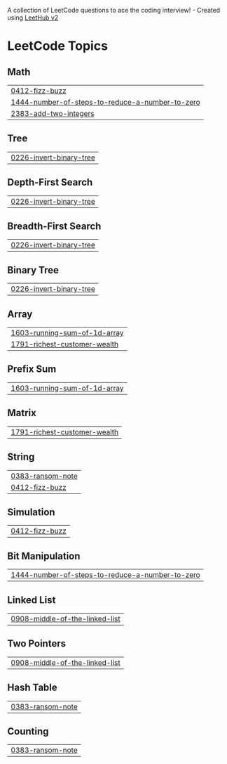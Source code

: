 A collection of LeetCode questions to ace the coding interview! - Created using [LeetHub v2](https://github.com/arunbhardwaj/LeetHub-2.0)
<!---LeetCode Topics Start-->
# LeetCode Topics
## Math
|  |
| ------- |
| [0412-fizz-buzz](https://github.com/maviswisanggeni/LeetCode/tree/master/0412-fizz-buzz) |
| [1444-number-of-steps-to-reduce-a-number-to-zero](https://github.com/maviswisanggeni/LeetCode/tree/master/1444-number-of-steps-to-reduce-a-number-to-zero) |
| [2383-add-two-integers](https://github.com/maviswisanggeni/LeetCode/tree/master/2383-add-two-integers) |
## Tree
|  |
| ------- |
| [0226-invert-binary-tree](https://github.com/maviswisanggeni/LeetCode/tree/master/0226-invert-binary-tree) |
## Depth-First Search
|  |
| ------- |
| [0226-invert-binary-tree](https://github.com/maviswisanggeni/LeetCode/tree/master/0226-invert-binary-tree) |
## Breadth-First Search
|  |
| ------- |
| [0226-invert-binary-tree](https://github.com/maviswisanggeni/LeetCode/tree/master/0226-invert-binary-tree) |
## Binary Tree
|  |
| ------- |
| [0226-invert-binary-tree](https://github.com/maviswisanggeni/LeetCode/tree/master/0226-invert-binary-tree) |
## Array
|  |
| ------- |
| [1603-running-sum-of-1d-array](https://github.com/maviswisanggeni/LeetCode/tree/master/1603-running-sum-of-1d-array) |
| [1791-richest-customer-wealth](https://github.com/maviswisanggeni/LeetCode/tree/master/1791-richest-customer-wealth) |
## Prefix Sum
|  |
| ------- |
| [1603-running-sum-of-1d-array](https://github.com/maviswisanggeni/LeetCode/tree/master/1603-running-sum-of-1d-array) |
## Matrix
|  |
| ------- |
| [1791-richest-customer-wealth](https://github.com/maviswisanggeni/LeetCode/tree/master/1791-richest-customer-wealth) |
## String
|  |
| ------- |
| [0383-ransom-note](https://github.com/maviswisanggeni/LeetCode/tree/master/0383-ransom-note) |
| [0412-fizz-buzz](https://github.com/maviswisanggeni/LeetCode/tree/master/0412-fizz-buzz) |
## Simulation
|  |
| ------- |
| [0412-fizz-buzz](https://github.com/maviswisanggeni/LeetCode/tree/master/0412-fizz-buzz) |
## Bit Manipulation
|  |
| ------- |
| [1444-number-of-steps-to-reduce-a-number-to-zero](https://github.com/maviswisanggeni/LeetCode/tree/master/1444-number-of-steps-to-reduce-a-number-to-zero) |
## Linked List
|  |
| ------- |
| [0908-middle-of-the-linked-list](https://github.com/maviswisanggeni/LeetCode/tree/master/0908-middle-of-the-linked-list) |
## Two Pointers
|  |
| ------- |
| [0908-middle-of-the-linked-list](https://github.com/maviswisanggeni/LeetCode/tree/master/0908-middle-of-the-linked-list) |
## Hash Table
|  |
| ------- |
| [0383-ransom-note](https://github.com/maviswisanggeni/LeetCode/tree/master/0383-ransom-note) |
## Counting
|  |
| ------- |
| [0383-ransom-note](https://github.com/maviswisanggeni/LeetCode/tree/master/0383-ransom-note) |
<!---LeetCode Topics End-->